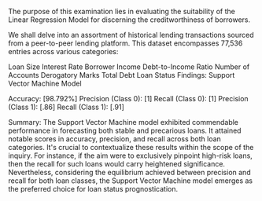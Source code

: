 The purpose of this examination lies in evaluating the suitability of the Linear Regression Model for discerning the creditworthiness of borrowers.

We shall delve into an assortment of historical lending transactions sourced from a peer-to-peer lending platform. This dataset encompasses 77,536 entries across various categories:

Loan Size
Interest Rate
Borrower Income
Debt-to-Income Ratio
Number of Accounts
Derogatory Marks
Total Debt
Loan Status
Findings:
Support Vector Machine Model

Accuracy: [98.792%]
Precision (Class 0): [1]
Recall (Class 0): [1]
Precision (Class 1): [.86]
Recall (Class 1): [.91]

Summary:
The Support Vector Machine model exhibited commendable performance in forecasting both stable and precarious loans. It attained notable scores in accuracy, precision, and recall across both loan categories. It's crucial to contextualize these results within the scope of the inquiry. For instance, if the aim were to exclusively pinpoint high-risk loans, then the recall for such loans would carry heightened significance. Nevertheless, considering the equilibrium achieved between precision and recall for both loan classes, the Support Vector Machine model emerges as the preferred choice for loan status prognostication.

